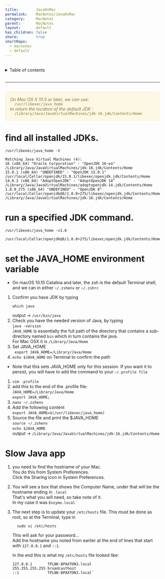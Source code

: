 ```yaml
---
title:        JavaOnMac
permalink:    MacNotes/JavaOnMac
category:     MacNotes
parent:       MacNotes
layout:       default
has_children: false
share:        true
shortRepo:
  - macnotes
  - default          
---
```



<br/>          

<details markdown="block">                
<summary>                
Table of contents                
</summary>                
{: .text-delta }                
1. TOC                
{:toc}                
</details>                

<br/>                

***                

<br/>


<div style="padding: 15px; border: 1px solid transparent; border-color: transparent; margin-bottom: 20px; border-radius: 4px; color: #8a6d3b;; background-color: #fcf8e3; border-color: #faebcc;">            
<em>On Mac OS X 10.5 or later, we can use: </em>
<br/>
<code>  /usr/libexec/java_home</code>
<br/>
<em>to return the location of the default JDK : </em>     
<br/>
<code>  /Library/Java/JavaVirtualMachines/jdk-16.jdk/Contents/Home  </code>    
</div> 

# find all installed JDKs.

```shell            
/usr/libexec/java_home -V            
```            

```shell            
Matching Java Virtual Machines (4):            
16 (x86_64) "Oracle Corporation" - "OpenJDK 16-ea" /Library/Java/JavaVirtualMachines/jdk-16.jdk/Contents/Home            
15.0.1 (x86_64) "UNDEFINED" - "OpenJDK 15.0.1" /usr/local/Cellar/openjdk/15.0.1/libexec/openjdk.jdk/Contents/Home            
14.0.2 (x86_64) "AdoptOpenJDK" - "AdoptOpenJDK 14" /Library/Java/JavaVirtualMachines/adoptopenjdk-14.jdk/Contents/Home            
1.8.0_275 (x86_64) "UNDEFINED" - "OpenJDK 8" /usr/local/Cellar/openjdk@8/1.8.0+275/libexec/openjdk.jdk/Contents/Home            
/Library/Java/JavaVirtualMachines/jdk-16.jdk/Contents/Home           
```            

# run a specified JDK command.

```
/usr/libexec/java_home -v1.8
```            

```
/usr/local/Cellar/openjdk@8/1.8.0+275/libexec/openjdk.jdk/Contents/Home
```

# set the JAVA_HOME environment variable

- On macOS 10.15 Catalina and later, the zsh is the default Terminal shell, and we can in either ```~/.zshenv``` or  ```~/.zshrc```

1) Confirm you have JDK by typing
   ```shell
   which java
   ```  
   output ->  ```/usr/bin/java```
2) Check you have the needed version of Java, by typing            
   ```java -version```            
   ```JAVA_HOME``` is essentially the full path of the directory that contains a sub-directory named ```bin``` which in turn contains the java.            
   For Mac OSX it is ```/Library/Java/Home```
3) Set JAVA_HOME            
   ``` export JAVA_HOME=/Library/Java/Home```
4) ```echo $JAVA_HOME``` on Terminal to confirm the path

- Note that this sets JAVA_HOME only for this session. If you want it to persist, you will have to add the command to your ```~/.profile file```

1) ```vim .profile```
2) add this to the end of the .profile file:            
   ```JAVA_HOME=/Library/Java/Home```           
   ```export JAVA_HOME;```
3) ```nano ~/.zshenv```
4) Add the following content            
   ```export JAVA_HOME=$(/usr/libexec/java_home)```
5) Source the file and print the $JAVA_HOME            
   ```source ~/.zshenv```           
   ```echo $JAVA_HOME```           
   output -> ```/Library/Java/JavaVirtualMachines/jdk-16.jdk/Contents/Home```

# Slow Java app

1. you need to find the hostname of your Mac.          
   You do this from System Preferences.          
   Click the Sharing icon in System Preferences.

2. You will see a box that shows the Computer Name, under that will be the hostname ending in ```.local```        
   That's what you will need, so take note of it.          
   In my case it was ```Enzyme.local```

3. The next step is to update your ```/etc/hosts``` file. This must be done as root, so at the Terminal, type in
    ```shell  
      sudo vi /etc/hosts  
   ```  

   This will ask for your password...  
   Add the hostname you noted from earlier at the end of lines that start with ```127.0.0.1``` and ```::1```.

   In the end this is what my ```/etc/hosts``` file looked like:
    ```text            
   127.0.0.1       TPLNK-BPAXTON3.local            
   255.255.255.255 broadcasthost            
   ::1             TPLNK-BPAXTON3.local`            
    ```